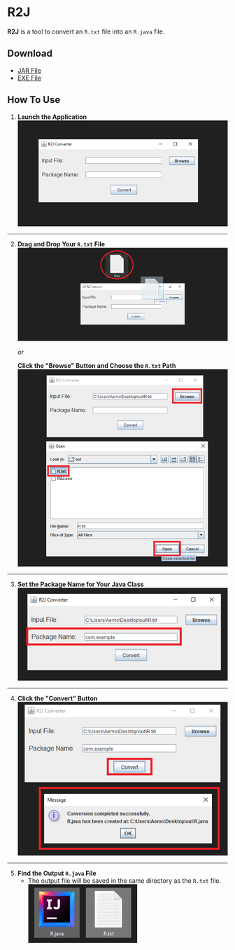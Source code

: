 # R2J

**R2J** is a tool to convert an `R.txt` file into an `R.java` file.

## Download

- [JAR File](https://github.com/MahmoudHooda2019/R2J/raw/main/out/R2J.jar)
- [EXE File](https://github.com/MahmoudHooda2019/R2J/raw/main/out/R2J.exe)

## How To Use

1. **Launch the Application**
   ![Step 1](https://github.com/MahmoudHooda2019/R2J/blob/main/images/1.png?raw=true)
--------------
2. **Drag and Drop Your `R.txt` File**
   ![Step 2](https://github.com/MahmoudHooda2019/R2J/blob/main/images/2.png?raw=true)

   _or_

   **Click the "Browse" Button and Choose the `R.txt` Path**
   ![Step 3](https://github.com/MahmoudHooda2019/R2J/blob/main/images/3.png?raw=true)
--------------
3. **Set the Package Name for Your Java Class**
   ![Step 4](https://github.com/MahmoudHooda2019/R2J/blob/main/images/4.png?raw=true)

--------------
4. **Click the "Convert" Button**
   ![Step 5](https://github.com/MahmoudHooda2019/R2J/blob/main/images/5.png?raw=true)

--------------
5. **Find the Output `R.java` File**
   - The output file will be saved in the same directory as the `R.txt` file.
   ![Step 6](https://github.com/MahmoudHooda2019/R2J/blob/main/images/6.png?raw=true)
